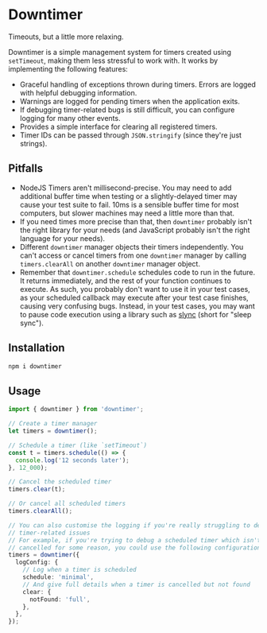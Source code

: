 # Downtimer

Timeouts, but a little more relaxing.

Downtimer is a simple management system for timers created using `setTimeout`,
making them less stressful to work with. It works by implementing the following
features:

* Graceful handling of exceptions thrown during timers. Errors are logged with
  helpful debugging information.
* Warnings are logged for pending timers when the application exits.
* If debugging timer-related bugs is still difficult, you can configure logging
  for many other events.
* Provides a simple interface for clearing all registered timers.
* Timer IDs can be passed through `JSON.stringify` (since they're just
  strings).

## Pitfalls

* NodeJS Timers aren't millisecond-precise. You may need to add additional
  buffer time when testing or a slightly-delayed timer may cause your test
  suite to fail. 10ms is a sensible buffer time for most computers, but
  slower machines may need a little more than that.
* If you need times more precise than that, then `downtimer` probably isn't the
  right library for your needs (and JavaScript probably isn't the right
  language for your needs).
* Different `downtimer` manager objects their timers independently. You can't
  access or cancel timers from one `downtimer` manager by calling
  `timers.clearAll` on another `downtimer` manager object.
* Remember that `downtimer.schedule` schedules code to run in the future. It
  returns immediately, and the rest of your function continues to execute. As
  such, you probably don't want to use it in your test cases, as your scheduled
  callback may execute after your test case finishes, causing very confusing
  bugs. Instead, in your test cases, you may want to pause code execution using
  a library such as [slync](https://github.com/nktnet1/slync) (short for
  "sleep sync").

## Installation

```sh
npm i downtimer
```

## Usage

```ts
import { downtimer } from 'downtimer';

// Create a timer manager
let timers = downtimer();

// Schedule a timer (like `setTimeout`)
const t = timers.schedule(() => {
  console.log('12 seconds later');
}, 12_000);

// Cancel the scheduled timer
timers.clear(t);

// Or cancel all scheduled timers
timers.clearAll();

// You can also customise the logging if you're really struggling to debug
// timer-related issues
// For example, if you're trying to debug a scheduled timer which isn't being
// cancelled for some reason, you could use the following configuration.
timers = downtimer({
  logConfig: {
    // Log when a timer is scheduled
    schedule: 'minimal',
    // And give full details when a timer is cancelled but not found
    clear: {
      notFound: 'full',
    },
  },
});
```
